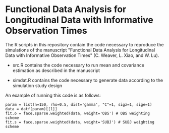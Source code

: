 # Functional Data Analysis for Longitudinal Data with Informative Observation Times

The R scripts in this repository contain the code necessary to reproduce the simulations of the manuscript "Functional Data Analysis for Longitudinal Data with Informative Observation Times" (C. Weaver, L. Xiao, and W. Lu). 

* src.R contains the code necessary to run mean and covariance estimation as described in the manuscript

* simdat.R contains the code necessary to generate data according to the simulation study design

An example of running this code is as follows:

```{r}
param = list(n=150, rho=0.5, dist='gamma', "C"=1, sigz=1, sige=1)
data = datf(param)[[1]]
fit.o = face.sparse.weighted(data, weight='OBS') # OBS weighting scheme
fit.s = face.sparse.weighted(data, weight='SUBJ') # SUBJ weighting scheme
```
